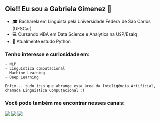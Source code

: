 ## Oie!! Eu sou a Gabriela Gimenez 👋

- 🎓 Bacharela em Linguista pela Universidade Federal de São Carlos (UFSCar)
- 💻 Cursando MBA em Data Science e Analytics na USP/Esalq
- 🐍 Atualmente estudo Python 

### Tenho interesse e curiosidade em:
    - NLP 
    - Linguística computacional
    - Machine Learning
    - Deep Learning 
    
    Enfim... tudo isso que abrange essa área da Inteligência Artificial, chamada Linguística Computacional :)
  
  ### Você pode também me encontrar nesses canais: 
  
<div> 
  <a href="https://www.linkedin.com/in/gabriela-gimenez-787047a4/" target="_blank"><img src="https://img.shields.io/badge/-LinkedIn-%230077B5?style=for-the-badge&logo=linkedin&logoColor=white" target="_blank"></a> 
  <a href = "mailto:contato@gaybsgimenez.tech"><img src="https://img.shields.io/badge/-Gmail-%23333?style=for-the-badge&logo=gmail&logoColor=white" target="_blank"></a>
  <a href="https://gaybsgimenez.medium.com" target="_blank"><img src="https://img.shields.io/badge/Medium-12100E?style=for-the-badge&logo=medium&logoColor=white" target="_blank"></a> 
    
 
</div>
  
  
